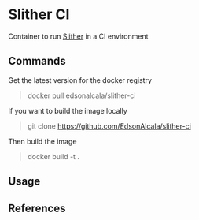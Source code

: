 # Slither CI

Container to run [Slither](https://github.com/crytic/slither) in a CI environment

## Commands

Get the latest version for the docker registry

> docker pull edsonalcala/slither-ci

If you want to build the image locally

> git clone https://github.com/EdsonAlcala/slither-ci

Then build the image

> docker build -t <container-name> .

## Usage

## References
